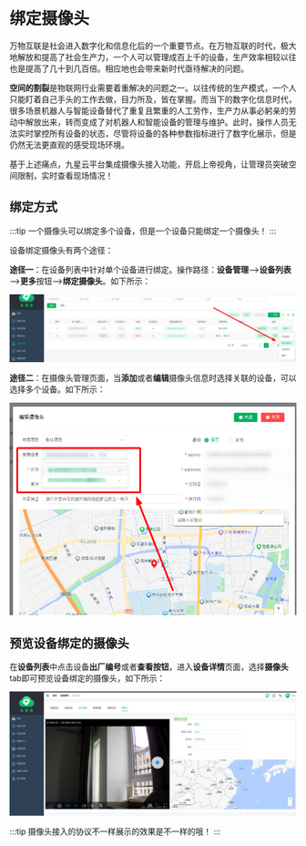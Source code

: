 # 绑定摄像头

万物互联是社会进入数字化和信息化后的一个重要节点。在万物互联的时代，极大地解放和提高了社会生产力，一个人可以管理成百上千的设备，生产效率相较以往也是提高了几十到几百倍。相应地也会带来新时代亟待解决的问题。

**空间的割裂**是物联网行业需要着重解决的问题之一。以往传统的生产模式，一个人只能盯着自己手头的工作去做，目力所及，皆在掌握。而当下的数字化信息时代，很多场景机器人与智能设备替代了重复且繁重的人工劳作，生产力从事必躬亲的劳动中解放出来，转而变成了对机器人和智能设备的管理与维护。此时，操作人员无法实时掌控所有设备的状态，尽管将设备的各种参数指标进行了数字化展示，但是仍然无法更直观的感受现场环境。

基于上述痛点，九星云平台集成摄像头接入功能，开启上帝视角，让管理员突破空间限制，实时查看现场情况！

## 绑定方式

:::tip
一个摄像头可以绑定多个设备，但是一个设备只能绑定一个摄像头！
:::

设备绑定摄像头有两个途径：

**途径一**：在设备列表中针对单个设备进行绑定。操作路径：**设备管理**——>**设备列表**——>**更多**按钮——>**绑定摄像头**。如下所示：

![设备列表绑定摄像头](assets/images/设备列表绑定摄像头.png)

**途径二**：在摄像头管理页面，当**添加**或者**编辑**摄像头信息时选择关联的设备，可以选择多个设备。如下所示：

![摄像头管理关联设备](assets/images/摄像头管理关联设备.png)

## 预览设备绑定的摄像头

在**设备列表**中点击设备**出厂编号**或者**查看按钮**，进入**设备详情**页面，选择**摄像头**tab即可预览设备绑定的摄像头，如下所示：

![设备详情的摄像头监控](assets/images/设备详情的摄像头监控.png)

:::tip
摄像头接入的协议不一样展示的效果是不一样的哦！
:::